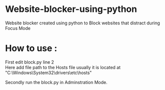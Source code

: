 # Website-blocker-using-python
 Website blocker created using python to Block websites that distract during Focus Mode

# How to use : 
 First edit block.py line 2  
 Here add file path to the Hosts file 
 usually it is located at "C:\Windows\System32\drivers\etc\hosts"
 
 Secondly run the block.py in Adminstration Mode. 
 
